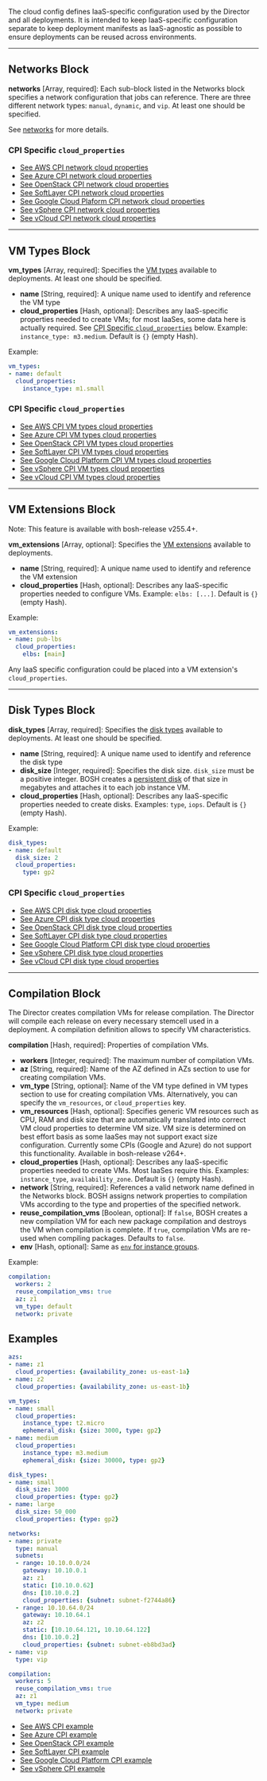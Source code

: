 The cloud config defines IaaS-specific configuration used by the Director and all deployments. It is intended to keep IaaS-specific configuration separate to keep deployment manifests as IaaS-agnostic as possible to ensure deployments can be reused across environments.



---
## Networks Block <a id='networks'></a>

**networks** [Array, required]: Each sub-block listed in the Networks block specifies a network configuration that jobs can reference. There are three different network types: `manual`, `dynamic`, and `vip`. At least one should be specified.

See [networks](networks.md) for more details.

### CPI Specific `cloud_properties` <a id='networks-cloud-properties'></a>

- [See AWS CPI network cloud properties](../../../existing-docs/aws-cpi.md#networks)
- [See Azure CPI network cloud properties](../../../existing-docs/azure-cpi.md#networks)
- [See OpenStack CPI network cloud properties](../../../existing-docs/openstack-cpi.md#networks)
- [See SoftLayer CPI network cloud properties](../../../existing-docs/softlayer-cpi.md#networks)
- [See Google Cloud Plaform CPI network cloud properties](../../../existing-docs/google-cpi.md#networks)
- [See vSphere CPI network cloud properties](../../../existing-docs/vsphere-cpi.md#networks)
- [See vCloud CPI network cloud properties](../../../existing-docs/vcloud-cpi.md#networks)

---
## VM Types Block <a id='vm-types'></a>

**vm_types** [Array, required]: Specifies the [VM types](./terminology.html#vm-type) available to deployments. At least one should be specified.

* **name** [String, required]: A unique name used to identify and reference the VM type
* **cloud_properties** [Hash, optional]: Describes any IaaS-specific properties needed to create VMs; for most IaaSes, some data here is actually required. See [CPI Specific `cloud_properties`](#vm-types-cloud-properties) below. Example: `instance_type: m3.medium`. Default is `{}` (empty Hash).

Example:

```yaml
vm_types:
- name: default
  cloud_properties:
    instance_type: m1.small
```

### CPI Specific `cloud_properties` <a id='vm-types-cloud-properties'></a>

- [See AWS CPI VM types cloud properties](../../../existing-docs/aws-cpi.md#resource-pools)
- [See Azure CPI VM types cloud properties](../../../existing-docs/azure-cpi.md#resource-pools)
- [See OpenStack CPI VM types cloud properties](../../../existing-docs/openstack-cpi.md#resource-pools)
- [See SoftLayer CPI VM types cloud properties](../../../existing-docs/softlayer-cpi.md#resource-pools)
- [See Google Cloud Platform CPI VM types cloud properties](../../../existing-docs/google-cpi.md#resource-pools)
- [See vSphere CPI VM types cloud properties](../../../existing-docs/vsphere-cpi.md#resource-pools)
- [See vCloud CPI VM types cloud properties](../../../existing-docs/vcloud-cpi.md#resource-pools)

---
## VM Extensions Block <a id='vm-extensions'></a>

<p class="note">Note: This feature is available with bosh-release v255.4+.</p>

**vm_extensions** [Array, optional]: Specifies the [VM extensions](./terminology.html#vm-extension) available to deployments.

* **name** [String, required]: A unique name used to identify and reference the VM extension
* **cloud_properties** [Hash, optional]: Describes any IaaS-specific properties needed to configure VMs. Example: `elbs: [...]`. Default is `{}` (empty Hash).

Example:

```yaml
vm_extensions:
- name: pub-lbs
  cloud_properties:
    elbs: [main]
```

Any IaaS specific configuration could be placed into a VM extension's `cloud_properties`.

---
## Disk Types Block <a id='disk-types'></a>

**disk_types** [Array, required]: Specifies the [disk types](./terminology.html#disk-types) available to deployments. At least one should be specified.

* **name** [String, required]: A unique name used to identify and reference the disk type
* **disk_size** [Integer, required]: Specifies the disk size. `disk_size` must be a positive integer. BOSH creates a [persistent disk](./persistent-disks.html) of that size in megabytes and attaches it to each job instance VM.
* **cloud_properties** [Hash, optional]: Describes any IaaS-specific properties needed to create disks. Examples: `type`, `iops`. Default is `{}` (empty Hash).

Example:

```yaml
disk_types:
- name: default
  disk_size: 2
  cloud_properties:
    type: gp2
```

### CPI Specific `cloud_properties` <a id='disk-types-cloud-properties'></a>

- [See AWS CPI disk type cloud properties](../../../existing-docs/aws-cpi.md#disk-pools)
- [See Azure CPI disk type cloud properties](../../../existing-docs/azure-cpi.md#disk-pools)
- [See OpenStack CPI disk type cloud properties](../../../existing-docs/openstack-cpi.md#disk-pools)
- [See SoftLayer CPI disk type cloud properties](../../../existing-docs/softlayer-cpi.md#disk-pools)
- [See Google Cloud Platform CPI disk type cloud properties](../../../existing-docs/google-cpi.md#disk-pools)
- [See vSphere CPI disk type cloud properties](../../../existing-docs/vsphere-cpi.md#disk-pools)
- [See vCloud CPI disk type cloud properties](../../../existing-docs/vcloud-cpi.md#disk-pools)

---
## Compilation Block <a id='compilation'></a>

The Director creates compilation VMs for release compilation. The Director will compile each release on every necessary stemcell used in a deployment. A compilation definition allows to specify VM characteristics.

**compilation** [Hash, required]: Properties of compilation VMs.

* **workers** [Integer, required]: The maximum number of compilation VMs.
* **az** [String, required]: Name of the AZ defined in AZs section to use for creating compilation VMs.
* **vm_type** [String, optional]: Name of the VM type defined in VM types section to use for creating compilation VMs. Alternatively, you can specify the `vm_resources`, or `cloud_properties` key.
* **vm_resources** [Hash, optional]: Specifies generic VM resources such as CPU, RAM and disk size that are automatically translated into correct VM cloud properties to determine VM size. VM size is determined on best effort basis as some IaaSes may not support exact size configuration. Currently some CPIs (Google and Azure) do not support this functionality. Available in bosh-release v264+.
* **cloud_properties** [Hash, optional]: Describes any IaaS-specific properties needed to create VMs. Most IaaSes require this. Examples: `instance_type`, `availability_zone`. Default is `{}` (empty Hash).
* **network** [String, required]: References a valid network name defined in the Networks block. BOSH assigns network properties to compilation VMs according to the type and properties of the specified network.
* **reuse\_compilation\_vms** [Boolean, optional]: If `false`, BOSH creates a new compilation VM for each new package compilation and destroys the VM when compilation is complete. If `true`, compilation VMs are re-used when compiling packages. Defaults to `false`.
* **env** [Hash, optional]: Same as [`env` for instance groups](manifest-v2.md#instance-groups).

Example:

```yaml
compilation:
  workers: 2
  reuse_compilation_vms: true
  az: z1
  vm_type: default
  network: private
```

## Examples

```yaml
azs:
- name: z1
  cloud_properties: {availability_zone: us-east-1a}
- name: z2
  cloud_properties: {availability_zone: us-east-1b}

vm_types:
- name: small
  cloud_properties:
    instance_type: t2.micro
    ephemeral_disk: {size: 3000, type: gp2}
- name: medium
  cloud_properties:
    instance_type: m3.medium
    ephemeral_disk: {size: 30000, type: gp2}

disk_types:
- name: small
  disk_size: 3000
  cloud_properties: {type: gp2}
- name: large
  disk_size: 50_000
  cloud_properties: {type: gp2}

networks:
- name: private
  type: manual
  subnets:
  - range: 10.10.0.0/24
    gateway: 10.10.0.1
    az: z1
    static: [10.10.0.62]
    dns: [10.10.0.2]
    cloud_properties: {subnet: subnet-f2744a86}
  - range: 10.10.64.0/24
    gateway: 10.10.64.1
    az: z2
    static: [10.10.64.121, 10.10.64.122]
    dns: [10.10.0.2]
    cloud_properties: {subnet: subnet-eb8bd3ad}
- name: vip
  type: vip

compilation:
  workers: 5
  reuse_compilation_vms: true
  az: z1
  vm_type: medium
  network: private
```

- [See AWS CPI example](../../../existing-docs/aws-cpi.md#cloud-config)
- [See Azure CPI example](../../../existing-docs/azure-cpi.md#cloud-config)
- [See OpenStack CPI example](../../../existing-docs/openstack-cpi.md#cloud-config)
- [See SoftLayer CPI example](../../../existing-docs/softlayer-cpi.md#cloud-config)
- [See Google Cloud Platform CPI example](../../../existing-docs/google-cpi.md#cloud-config)
- [See vSphere CPI example](../../../existing-docs/vsphere-cpi.md#cloud-config)
